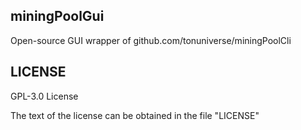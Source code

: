 ## miningPoolGui

Open-source GUI wrapper of github.com/tonuniverse/miningPoolCli

## LICENSE

GPL-3.0 License

The text of the license can be obtained in the file "LICENSE"
